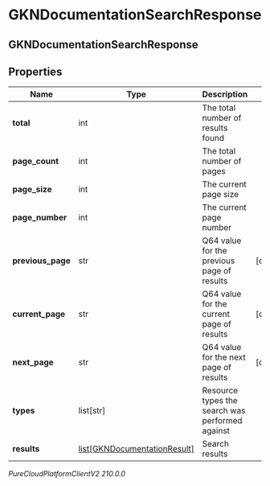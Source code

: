 # GKNDocumentationSearchResponse

## GKNDocumentationSearchResponse

## Properties

|Name | Type | Description | Notes|
|------------ | ------------- | ------------- | -------------|
| **total** | int | The total number of results found | |
| **page_count** | int | The total number of pages | |
| **page_size** | int | The current page size | |
| **page_number** | int | The current page number | |
| **previous_page** | str | Q64 value for the previous page of results | [optional] |
| **current_page** | str | Q64 value for the current page of results | [optional] |
| **next_page** | str | Q64 value for the next page of results | [optional] |
| **types** | list[str] | Resource types the search was performed against | |
| **results** | [list[GKNDocumentationResult]](GKNDocumentationResult) | Search results | |



_PureCloudPlatformClientV2 210.0.0_
